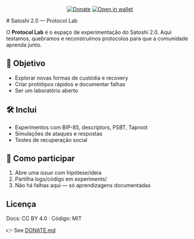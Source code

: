 ﻿<p align="center">
  <a href="DONATE.md"><img alt="Donate" src="https://img.shields.io/badge/Donate-Bitcoin-orange?style=flat-square"></a>
  <a href="bitcoin:bc1qpyukknh3zqdpwqv7dwn5dqxysc8kt8fsqu80xv"><img alt="Open in wallet" src="https://img.shields.io/badge/Open_in_wallet-bc1q...-black?style=flat-square"></a>
</p>
# Satoshi 2.0 — Protocol Lab

O **Protocol Lab** é o espaço de experimentação do Satoshi 2.0.
Aqui testamos, quebramos e reconstruímos protocolos para que a comunidade aprenda junto.

## 🎯 Objetivo
- Explorar novas formas de custódia e recovery
- Criar protótipos rápidos e documentar falhas
- Ser um laboratório aberto

## 🛠️ Inclui
- Experimentos com BIP-85, descriptors, PSBT, Taproot
- Simulações de ataques e respostas
- Testes de recuperação social

## 🚀 Como participar
1. Abre uma *issue* com hipótese/ideia
2. Partilha logs/código em experiments/
3. Não há falhas aqui — só aprendizagens documentadas

## Licença
Docs: CC BY 4.0 · Código: MIT


👉 See [DONATE.md](DONATE.md)

